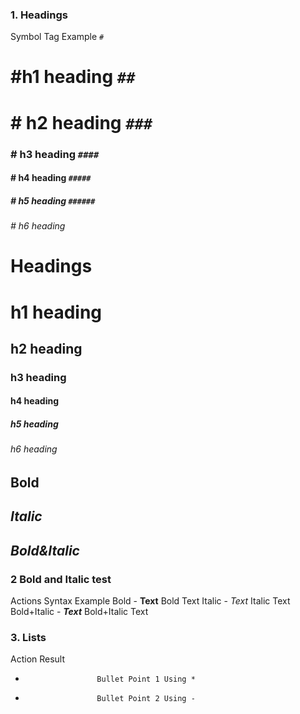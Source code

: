 ### 1. Headings 
Symbol    Tag       Example
`#`       <h1>      #h1 heading
`##`      <h1>      # h2 heading
`###`     <h3>      # h3 heading
`####`    <h4>      # h4 heading
`#####`   <h5>      # h5 heading
`######`  <h6>      # h6 heading

# Headings
# h1 heading
## h2 heading
### h3 heading
#### h4 heading
##### h5 heading 
###### h6 heading

## **Bold**
## *Italic*
## ***Bold&Italic***

### 2 Bold and Italic test 
Actions Syntax                        Example
Bold - **Text**                       Bold Text
Italic - *Text*                       Italic Text
Bold+Italic - ***Text***              Bold+Italic Text

### 3. Lists
Action               Result
*                     Bullet Point 1 Using *
-                     Bullet Point 2 Using -
